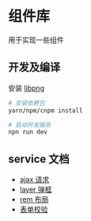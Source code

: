 # 组件库
用于实现一些组件

## 开发及编译
安装 [libpng](https://www.npmjs.com/package/image-webpack-loader#libpng-issues)

```bash
# 安装依赖包
yarn/npm/cnpm install

# 启动开发服务
npn run dev
```

## service 文档
- [ajax 请求](./docs/service/ajax.md)
- [layer 弹框](./docs/service/layer.md)
- [rem 布局](./docs/service/rem.md)
- [表单校验](./docs/service/validate.md)
